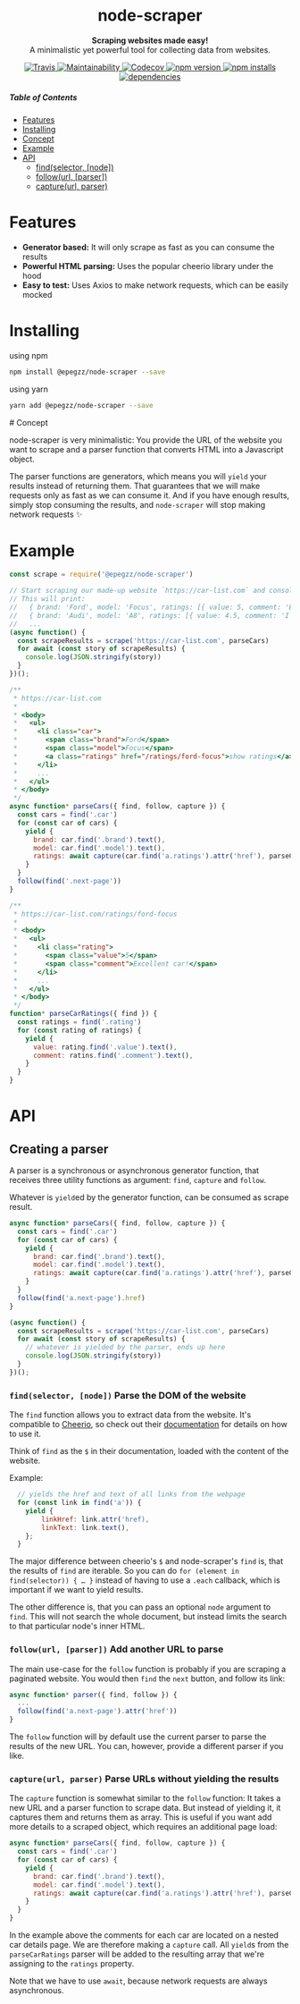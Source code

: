 <h1 align="center">node-scraper</h1>

<div align="center">
  <strong>Scraping websites made easy!</strong>
</div>
<div align="center">
  A minimalistic yet powerful tool for collecting data from websites.
</div>

<p align="center">
  <a target="_blank" href="https://travis-ci.org/epegzz/node-scraper">
    <img alt="Travis" src="https://img.shields.io/travis/epegzz/node-scraper.svg?style=flat-square">
  </a>
  <a target="_blank" href="https://codeclimate.com/github/epegzz/node-scraper/maintainability">
    <img alt="Maintainability" src="https://img.shields.io/codeclimate/maintainability/epegzz/node-scraper.svg?style=flat-square">
  </a>
  <a target="_blank" href="https://codecov.io/gh/epegzz/node-scraper">
    <img alt="Codecov" src="https://img.shields.io/codecov/c/github/epegzz/node-scraper.svg?style=flat-square">
  </a>
  <a target="_blank" href="https://www.npmjs.com/package/@epegzz/node-scraper">
    <img alt="npm version" src="https://img.shields.io/npm/v/@epegzz/node-scraper.svg?style=flat-square">
  </a>
  <a target="_blank" href="https://www.npmjs.com/package/@epegzz/node-scraper">
    <img alt="npm installs" src="https://img.shields.io/npm/dm/@epegzz/node-scraper.svg?style=flat-square">
  </a>
  <a target="_blank" href="https://david-dm.org/epegzz/node-scraper">
    <img alt="dependencies" src="https://img.shields.io/david/epegzz/node-scraper.svg?style=flat-square">
  </a>
</p>

##### Table of Contents
- [Features](#features)
- [Installing](#installing)
- [Concept](#concept)
- [Example](#example)
- [API](#api)
  - [find(selector, [node])](#findselector-node-parse-the-dom-of-the-website)
  - [follow(url, [parser])](#followurl-parser-add-another-url-to-parse)
  - [capture(url, parser)](#captureurl-parser-parse-urls-without-yielding-the-results)

# Features

- __Generator based:__ It will only scrape as fast as you can consume the results
- __Powerful HTML parsing:__ Uses the popular cheerio library under the hood
- __Easy to test:__ Uses Axios to make network requests, which can be easily mocked

# Installing

using npm
```sh
npm install @epegzz/node-scraper --save
```

using yarn
```sh
yarn add @epegzz/node-scraper --save
```

<a name="concept" />
# Concept

node-scraper is very minimalistic: You provide the URL of the website you want
to scrape and a parser function that converts HTML into a Javascript object.

The parser functions are generators, which means you will `yield` your results
 instead of returning them. That guarantees that we will make requests only
 as fast as we can consume it. And if you have enough results, simply stop consuming
 the results, and `node-scraper` will stop making network requests ✨

# Example

```js
const scrape = require('@epegzz/node-scraper')

// Start scraping our made-up website `https://car-list.com` and console log the results
// This will print:
//   { brand: 'Ford', model: 'Focus', ratings: [{ value: 5, comment: 'Excellent car!'}]}
//   { brand: 'Audi', model: 'A8', ratings: [{ value: 4.5, comment: 'I like it'}, {value: 5, comment: 'Best car I ever owned'}]}
//   ...
(async function() {
  const scrapeResults = scrape('https://car-list.com', parseCars)
  for await (const story of scrapeResults) {
    console.log(JSON.stringify(story))
  }
})();

/**
 * https://car-list.com
 *
 * <body>
 *   <ul>
 *     <li class="car">
 *       <span class="brand">Ford</span>
 *       <span class="model">Focus</span>
 *       <a class="ratings" href="/ratings/ford-focus">show ratings</a>
 *     </li>
 *     ...
 *   </ul>
 * </body>
 */
async function* parseCars({ find, follow, capture }) {
  const cars = find('.car')
  for (const car of cars) {
    yield {
      brand: car.find('.brand').text(),
      model: car.find('.model').text(),
      ratings: await capture(car.find('a.ratings').attr('href'), parseCarRatings)
    }
  }
  follow(find('.next-page'))
}

/**
 * https://car-list.com/ratings/ford-focus
 *
 * <body>
 *   <ul>
 *     <li class="rating">
 *       <span class="value">5</span>
 *       <span class="comment">Excellent car!</span>
 *     </li>
 *     ...
 *   </ul>
 * </body>
 */
function* parseCarRatings({ find }) {
  const ratings = find('.rating')
  for (const rating of ratings) {
    yield {
      value: rating.find('.value').text(),
      comment: ratins.find('.comment').text(),
    }
  }
}

```

# API

## Creating a parser

A parser is a synchronous or asynchronous generator function, that receives
three utility functions as argument: `find`, `capture` and `follow`.

Whatever is `yield`ed by the generator function, can be consumed as scrape result.

```js
async function* parseCars({ find, follow, capture }) {
  const cars = find('.car')
  for (const car of cars) {
    yield {
      brand: car.find('.brand').text(),
      model: car.find('.model').text(),
      ratings: await capture(car.find('a.ratings').attr('href'), parseCarRatings)
    }
  }
  follow(find('a.next-page').href)
}

(async function() {
  const scrapeResults = scrape('https://car-list.com', parseCars)
  for await (const story of scrapeResults) {
    // whatever is yielded by the parser, ends up here
    console.log(JSON.stringify(story))
  }
})();
```

### `find(selector, [node])` Parse the DOM of the website

The `find` function allows you to extract data from the website.
It's compatible to [Cheerio](https://cheerio.js.org), so check out their
[documentation](https://github.com/cheeriojs/cheerio) for details on how to use it.

Think of `find` as the `$` in their documentation, loaded with the content of the
website.

Example:

```js
  // yields the href and text of all links from the webpage
  for (const link in find('a')) {
    yield {
        linkHref: link.attr('href),
        linkText: link.text(),
    };
  }
```

The major difference between cheerio's `$` and node-scraper's `find` is, that the results of `find`
are iterable. So you can do `for (element in find(selector)) { … }` instead of having
to use a `.each` callback, which is important if we want to yield results.

The other difference is, that you can pass an optional `node` argument to `find`. This
will not search the whole document, but instead limits the search to that particular node's
inner HTML.


### `follow(url, [parser])` Add another URL to parse

The main use-case for the `follow` function is probably if you are scraping
a paginated website. You would then `find` the `next` button, and follow
its link:

```js
async function* parser({ find, follow }) {
  ...
  follow(find('a.next-page').attr('href'))
}
```

The `follow` function will by default use the current parser to parse the
results of the new URL. You can, however, provide a different parser if you like.


### `capture(url, parser)` Parse URLs without yielding the results

The `capture` function is somewhat similar to the `follow` function: It takes
a new URL and a parser function to scrape data. But instead of yielding it,
it captures them and returns them as array.
This is useful if you want add more details to a scraped object, which requires
an additional page load:

```js
async function* parseCars({ find, follow, capture }) {
  const cars = find('.car')
  for (const car of cars) {
    yield {
      brand: car.find('.brand').text(),
      model: car.find('.model').text(),
      ratings: await capture(car.find('a.ratings').attr('href'), parseCarRatings)
    }
  }
}
```

In the example above the comments for each car are located on a nested car
details page. We are therefore making a `capture` call. All `yield`s from the
`parseCarRatings` parser will be added to the resulting array that we're
assigning to the `ratings` property.

Note that we have to use `await`, because network requests are always asynchronous.
